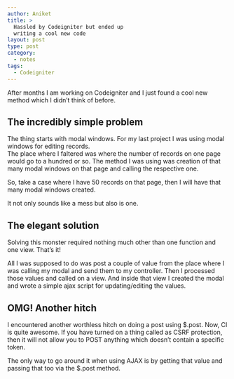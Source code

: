 ```yaml
---
author: Aniket
title: >
  Hassled by Codeigniter but ended up
  writing a cool new code
layout: post
type: post
category:
  - notes
tags:
  - Codeigniter
---
```

After months I am working on Codeigniter and I just found a cool new method which I didn’t think of before.

## The incredibly simple problem

The thing starts with modal windows. For my last project I was using modal windows for editing records.  
The place where I faltered was where the number of records on one page would go to a hundred or so. The method I was using was creation of that many modal windows on that page and calling the respective one.

So, take a case where I have 50 records on that page, then I will have that many modal windows created.

It not only sounds like a mess but also is one.

## The elegant solution

Solving this monster required nothing much other than one function and one view. That’s it!

All I was supposed to do was post a couple of value from the place where I was calling my modal and send them to my controller. Then I processed those values and called on a view. And inside that view I created the modal and wrote a simple ajax script for updating/editing the values.

## OMG! Another hitch

I encountered another worthless hitch on doing a post using $.post. Now, CI is quite awesome. If you have turned on a thing called as CSRF protection, then it will not allow you to POST anything which doesn’t contain a specific token.

The only way to go around it when using AJAX is by getting that value and passing that too via the $.post method.